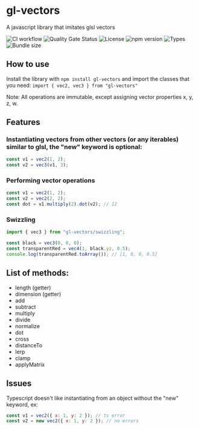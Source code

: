 # gl-vectors

A javascript library that imitates glsl vectors

![CI workflow](https://github.com/prenaissance/gl-vectors/actions/workflows/ci.yml/badge.svg)
![Quality Gate Status](https://sonarcloud.io/api/project_badges/measure?project=prenaissance_gl-vectors&metric=alert_status)
![License](https://img.shields.io/github/license/prenaissance/gl-vectors)
![npm version](https://img.shields.io/npm/v/gl-vectors)
![Types](https://badgen.net/npm/types/gl-vectors)
![Bundle size](https://badgen.net/bundlephobia/min/gl-vectors)

## How to use

Install the library with `npm install gl-vectors` and import the classes that you need:
`import { vec2, vec3 } from "gl-vectors"`

Note: All operations are immutable, except assigning vector properties x, y, z, w.

## Features

### Instantiating vectors from other vectors (or any iterables) similar to glsl, the "new" keyword is optional:

```js
const v1 = vec2(1, 2);
const v2 = vec3(v1, 3);
```

### Performing vector operations

```js
const v1 = vec2(1, 2);
const v2 = vec2(2, 2);
const dot = v1.multiply(2).dot(v2); // 12
```

### Swizzling

```js
import { vec3 } from "gl-vectors/swizzling";

const black = vec3(0, 0, 0);
const transparentRed = vec4(1, black.yz, 0.5);
console.log(transparentRed.toArray()); // [1, 0, 0, 0.5]
```

## List of methods:

- length (getter)
- dimension (getter)
- add
- subtract
- multiply
- divide
- normalize
- dot
- cross
- distanceTo
- lerp
- clamp
- applyMatrix

## Issues

Typescript doesn't like instantiating from an object without the "new" keyword, ex:

```js
const v1 = vec2({ x: 1, y: 2 }); // ts error
const v2 = new vec2({ x: 1, y: 2 }); // no errors
```
